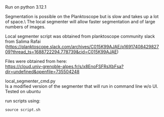 Run on python 3.12.1

Segmentation is possible on the Planktoscope but is slow and takes up a lot of space.\ 
The local segmenter will allow faster segmentation and of large numbers of images. 

Local segmenter script was obtained from planktoscope community slack from Salima Rafai (https://planktoscope.slack.com/archives/C015K99AJAE/p1691740842982709?thread_ts=1688722294.778739&cid=C015K99AJAE)

Files were obtained from here: \
https://cloud.univ-grenoble-alpes.fr/s/x8EnoFSFRsXbFsa?dir=undefined&openfile=735504248

local_segmenter_cmd.py \
Is a modified version of the segmenter that will run in command line w/o UI.\
Tested on ubuntu

run scripts using:

```
source script.sh
```
